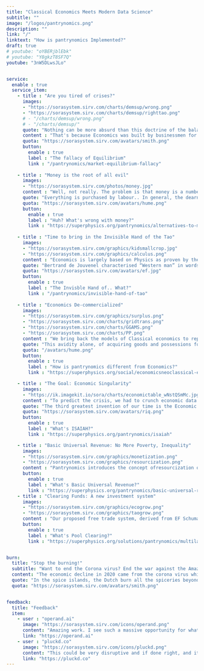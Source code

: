 ```yaml
---
title: "Classical Economics Meets Modern Data Science"
subtitle: ""
image: "/logos/pantrynomics.png"
description: ""
link: "/"
linktext: "How is pantrynomics Implemented?"
draft: true
# youtube: "oYBERjblEbk"
# youtube: "Y8gkzT8SF7Q"
youtube: "3nW5DLwsJLo"


service:
  enable : true
  service_item:
    - title : "Are you tired of crises?"
      images:
      - "https://sorasystem.sirv.com/charts/demsup/wrong.png"
      - "https://sorasystem.sirv.com/charts/demsup/righttao.png"      
      # - "/charts/demsup/wrong.png"
      # - "/charts/demsup/"
      quote: "Nothing can be more absurd than this doctrine of the balance of trade. It supposes that when two places trade, neither of them loses or gains if the balance be even. But if it leans to one side, that one of them loses and the other gains, in proportion to itsdeclension from the exact equilibrium. Both suppositions are false. A trade which is naturally carried on is always advantageous,though not always equally so to both ...It is always the people’s interest to buy whatever they want the cheapest. This.. could never have been questioned had not the sophistry of merchants and manufacturers <b>confounded the common sense of mankind</b>. <br> <cite>- Adam Smith, The Wealth of Nations Book 4</cite>"
      content : "That's because Economics was built by businessmen for businessmen. Firms can raise prices at will, but you can't ask for a raise each time prices rise. In the 17th century, they advocated a system called Mercantilism to enrich themselves. Mercantilism then mutated into neo-classical Economics via the Marginal Revolution of the 1870's to enrich themselves with the mercantile ideas of the law of supply and demand, profit maximization, and selfish-interest. This new science created the Roaring 20s and, consequently, the Great Depression and World War II."
      quota: "https://sorasystem.sirv.com/avatars/smith.png"
      button:
        enable : true
        label : "The fallacy of Equilibrium"
        link : "/pantrynomics/market-equilibrium-fallacy"
        
    - title : "Money is the root of all evil"
      images:
      - "https://sorasystem.sirv.com/photos/money.jpg"
      content : "Well, not really. The problem is that money is a number, like a particle, whereas value is a feeling, like a wave. This wave-particle duality then creates problems"
      quote: "Everything is purchased by labour.. In general, the dearness of everything from plenty of money [inflation], is a disadvantage which attends an established commerce. It limits commerce in every country.. This has made me doubt the benefit of banks and paper-credit, which are so esteemed advantageous to every nation.<br> <cite>- David Hume, On money</cite>"
      quota: "https://sorasystem.sirv.com/avatars/hume.png"      
      button:
        enable : true
        label : "Huh? What's wrong with money?"
        link : "https://superphysics.org/pantrynomics/alternatives-to-money"
   
    - title : "Time to bring in the Invisible Hand of the Tao"
      images:
      - "https://sorasystem.sirv.com/graphics/kidsmallcrop.jpg"
      - "https://sorasystem.sirv.com/graphics/calculus.png"
      content : "Economics is largely based on Physics as proven by the extensive use of Calculus and the removal of Moral Philosophy during the 19th century. Prior to that, Economics was called the Political Economy which was largely based on law, morals, and not math which can be dismal. <br>pantrynomics uses the Effort Theory of Value instead of Marginal Pricing to give value to the pantrynomy (an economy that is in the Tao)."
      quote: "Bertrand de Jouvenel characterised “Western man” in words which may be taken as a fair description of the modern economist. He tends to count nothing as an expenditure, other than human effort. He does not seem to mind how much mineral matter he wastes and, far worse, how much living matter he destroys. He does not seem to realize at all that human life is a dependent part of an ecosystem of many different forms of life.<br> <cite>- EF Schumacher, Buddhist Economics</cite>"
      quota: "https://sorasystem.sirv.com/avatars/ef.jpg"      
      button:
        enable : true
        label : "The Invisble Hand of.. What?"
        link : "/pantrynomics/invisible-hand-of-tao"
   
    - title : "Economics De-commercialized"
      images:
      - "https://sorasystem.sirv.com/graphics/surplus.png"
      - "https://sorasystem.sirv.com/charts/gridtrans.png"
      - "https://sorasystem.sirv.com/charts/GGAMS.png"
      - "https://sorasystem.sirv.com/charts/PP.png"
      content : "We bring back the models of Classical economics to replace those created by modern economics of the Industrial Revolution. The models above come from actual economic data and are not merely theoretical. When combined with data science, these new models gain a predictive ability that is lacking in Economics.<br> In 2015, our model correctly predicted a long crisis sparking in 2019 which turned out to be Covid"
      quote: "This avidity alone, of acquiring goods and possessions for ourselves and our nearest friends, is insatiable, perpetual, universal, and directly destructive to society.<br><cite>- David Hume, Treatise Of Human Nature</cite>"
      quota: "/avatars/hume.png"      
      button:
        enable : true
        label : "How is pantrynomics different from Economics?"
        link : "https://superphysics.org/social/economicsneoclassical-economics-versus-classical-economics"

    - title : "The Goal: Economic Singularity"
      images:
      - "https://ik.imagekit.io/sora/charts/economictable_wNstQSmMc.jpg"
      content : "To predict the crisis, we had to crunch economic data from the 13th century by hand. If the crisis does happen post-2019, then the model is correct and we can automate it using ISAIAH or theImpartial Spectator Automated Intelligence Aggregation Host.  We love philosophy, but we love data science too! The forgotten Economic table of the Physiocrats is part of this model. pantrynomics will use the Pantry system of servers to feed essential economic data to acentralized data platformand use the DCIT model to check if economies are within the Tao. Economics can output quarterly economic data, but pantrynomics can output it by the minute, allowing real-time policymaking!"
      quote: "The third greatest invention of our time is the Economic Table<br> <cite>- Riqueti, Philosophie Rurale 1763</cite>"
      quota: "https://sorasystem.sirv.com/avatars/riq.png"
      button:
        enable : true
        label : "What's ISAIAH?"
        link : "https://superphysics.org/pantrynomics/isaiah"

    - title : "Basic Universal Revenue: No More Poverty, Inequality"
      images:
      - "https://sorasystem.sirv.com/graphics/monetization.png"
      - "https://sorasystem.sirv.com/graphics/resourcization.png"
      content : "Pantrynomics introduces the concept ofresourcization or the use ofresource credits which are social contracts that give right to assets or resources (products and services) in lieu of money. The credits allow the unsold productivity of a slowing-down economy to be stored to avoid a crash, just as monetization does the opposite and speeds up an economy by converting productivity into money via sales. Resource credits are implemented generally through Basic Universal Revenue that will give nonmonetary rewards (as food) to productive people. This is similar to how the Inca established a nonmonetary economy using quipu that represented food."    
      button:
        enable : true
        label : "What's Basic Universal Revenue?"
        link : "https://superphysics.org/pantrynomics/basic-universal-revenue"
    - title : "Clearing Funds: A new investment system"
      images:
      - "https://sorasystem.sirv.com/graphics/ecogrow.png"
      - "https://sorasystem.sirv.com/graphics/taogrow.png"
      content : "Our proposed free trade system, derived from EF Schumacher's Pool Clearing, will be powered by national clearing funds which will also serve as alternative to low yield bonds and volatile stocks and crypto-assets. Clearing funds support exports, tourism, foreign studies, and overseas employment, allowing local investments to go directly outward onto the general global economy. This is the opposite of current investment method where global investments flow inward onto select local economies. Clearing funds also double as a sovereign debt system that lets the citizens of the creditor country pay for the debt of the debtor country. This is opposite of the current system where poor countries are enslaved by [onerous debts](https://www.wsj.com/articles/as-africa-groans-under-debt-it-casts-wary-eye-at-china-11587115804)"    
      button:
        enable : true
        label : "What's Pool Clearing?"
        link : "https://superphysics.org/solutions/pantrynomics/multilateral-pool-clearing"


burn:
  title: "Stop the burning!"
  subtitle: "Want to end the Corona virus? End the war against the Amazon"
  content: "The economic decline in 2020 came from the corona virus which came from the war against the Amazon which began in 2019. This is similar to the Spanish flu which came with World War I and ended after that war ended, and the Black Death which came with the Mongol Conquest. Therefore, ending the destruction of the Amazon, whether by force through NATO or by sanctions, is the best and cheapest way to end the virus. Without it, the virus will merely mutate, rendering current vaccines less effective while further reducing economies."
  quote: "In the spice islands, the Dutch burn all the spiceries beyond what they expect to dispose of in Europe with profit. This **savage policy** has now almost completely destroyed all those trees. <br><cite>- The Simple Wealth Of Nations By Adam Smith, Book 4</cite>"
  quota: "https://sorasystem.sirv.com/avatars/smith.png"


feedback:
  title: "Feedback"
  item:
    - user : "operand.ai"
      image: "https://sorasystem.sirv.com/icons/operand.png"
      content: "Amazing work. I see such a massive opportunity for what you're creating"
      link: "https://operand.ai"
    - user : "pluckd.co"
      image: "https://sorasystem.sirv.com/icons/pluckd.png"
      content: "This could be very disruptive and if done right, and it doesn't need to go away after the pandemic." 
      link: "https://pluckd.co"
---
```

